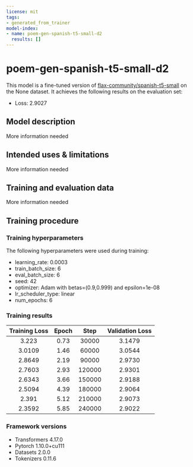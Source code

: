 ```yaml
---
license: mit
tags:
- generated_from_trainer
model-index:
- name: poem-gen-spanish-t5-small-d2
  results: []
---
```


<!-- This model card has been generated automatically according to the information the Trainer had access to. You
should probably proofread and complete it, then remove this comment. -->

# poem-gen-spanish-t5-small-d2

This model is a fine-tuned version of [flax-community/spanish-t5-small](https://huggingface.co/flax-community/spanish-t5-small) on the None dataset.
It achieves the following results on the evaluation set:
- Loss: 2.9027

## Model description

More information needed

## Intended uses & limitations

More information needed

## Training and evaluation data

More information needed

## Training procedure

### Training hyperparameters

The following hyperparameters were used during training:
- learning_rate: 0.0003
- train_batch_size: 6
- eval_batch_size: 6
- seed: 42
- optimizer: Adam with betas=(0.9,0.999) and epsilon=1e-08
- lr_scheduler_type: linear
- num_epochs: 6

### Training results

| Training Loss | Epoch | Step   | Validation Loss |
|:-------------:|:-----:|:------:|:---------------:|
| 3.223         | 0.73  | 30000  | 3.1479          |
| 3.0109        | 1.46  | 60000  | 3.0544          |
| 2.8649        | 2.19  | 90000  | 2.9730          |
| 2.7603        | 2.93  | 120000 | 2.9301          |
| 2.6343        | 3.66  | 150000 | 2.9188          |
| 2.5094        | 4.39  | 180000 | 2.9064          |
| 2.391         | 5.12  | 210000 | 2.9073          |
| 2.3592        | 5.85  | 240000 | 2.9022          |


### Framework versions

- Transformers 4.17.0
- Pytorch 1.10.0+cu111
- Datasets 2.0.0
- Tokenizers 0.11.6
